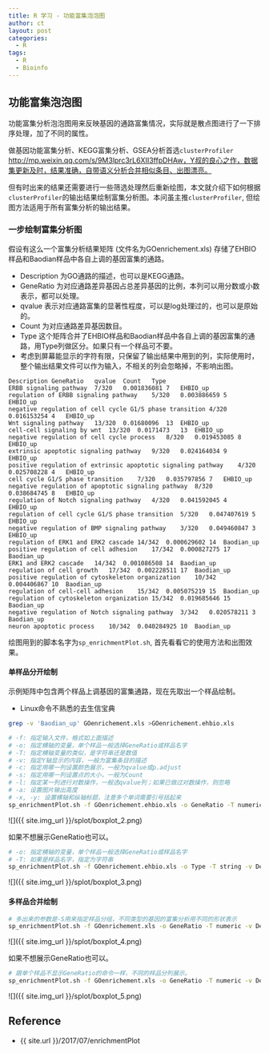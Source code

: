 ```yaml
---
title: R 学习 - 功能富集泡泡图
author: ct
layout: post
categories:
  - R
tags:
  - R
  - Bioinfo
---
```



## 功能富集泡泡图

功能富集分析泡泡图用来反映基因的通路富集情况，实际就是散点图进行了一下排序处理，加了不同的属性。

做基因功能富集分析、KEGG富集分析、GSEA分析首选`clusterProfiler` http://mp.weixin.qq.com/s/9M3lprc3rL6XII3ffpDHAw，Y叔的良心之作，数据集更新及时，结果准确，自带语义分析合并相似条目、出图漂亮。

但有时出来的结果还需要进行一些筛选处理然后重新绘图，本文就介绍下如何根据`clusterProfiler`的输出结果绘制富集分析图。本问虽主推`clusterProfiler`, 但绘图方法适用于所有富集分析的输出结果。

### 一步绘制富集分析图

假设有这么一个富集分析结果矩阵 (文件名为GOenrichement.xls) 存储了EHBIO样品和Baodian样品中各自上调的基因富集的通路。

* Description 为GO通路的描述，也可以是KEGG通路。
* GeneRatio 为对应通路差异基因占总差异基因的比例，本列可以用分数或小数表示，都可以处理。
* qvalue 表示对应通路富集的显著性程度，可以是log处理过的，也可以是原始的。
* Count 为对应通路差异基因数目。 
* Type 这个矩阵合并了EHBIO样品和Baodian样品中各自上调的基因富集的通路，用Type列做区分。如果只有一个样品可不要。
* 考虑到屏幕能显示的字符有限，只保留了输出结果中用到的列，实际使用时，整个输出结果文件可以作为输入，不相关的列会忽略掉，不影响出图。

```
Description	GeneRatio	qvalue	Count	Type
ERBB signaling pathway	7/320	0.001836081	7	EHBIO_up
regulation of ERBB signaling pathway	5/320	0.003886659	5	EHBIO_up
negative regulation of cell cycle G1/S phase transition	4/320	0.016153254	4	EHBIO_up
Wnt signaling pathway	13/320	0.01680096	13	EHBIO_up
cell-cell signaling by wnt	13/320	0.0171473	13	EHBIO_up
negative regulation of cell cycle process	8/320	0.019453085	8	EHBIO_up
extrinsic apoptotic signaling pathway	9/320	0.024164034	9	EHBIO_up
positive regulation of extrinsic apoptotic signaling pathway	4/320	0.025708228	4	EHBIO_up
cell cycle G1/S phase transition	7/320	0.035797856	7	EHBIO_up
negative regulation of apoptotic signaling pathway	8/320	0.038684745	8	EHBIO_up
regulation of Notch signaling pathway	4/320	0.041592045	4	EHBIO_up
regulation of cell cycle G1/S phase transition	5/320	0.047407619	5	EHBIO_up
negative regulation of BMP signaling pathway	3/320	0.049460847	3	EHBIO_up
regulation of ERK1 and ERK2 cascade	14/342	0.000629602	14	Baodian_up
positive regulation of cell adhesion	17/342	0.000827275	17	Baodian_up
ERK1 and ERK2 cascade	14/342	0.001086508	14	Baodian_up
regulation of cell growth	17/342	0.002228511	17	Baodian_up
positive regulation of cytoskeleton organization	10/342	0.004406867	10	Baodian_up
regulation of cell-cell adhesion	15/342	0.005075219	15	Baodian_up
regulation of cytoskeleton organization	15/342	0.019685646	15	Baodian_up
negative regulation of Notch signaling pathway	3/342	0.020578211	3	Baodian_up
neuron apoptotic process	10/342	0.040284925	10	Baodian_up
```

绘图用到的脚本名字为`sp_enrichmentPlot.sh`, 首先看看它的使用方法和出图效果。

#### 单样品分开绘制

示例矩阵中包含两个样品上调基因的富集通路，现在先取出一个样品绘制。

* Linux命令不熟悉的去生信宝典

```bash
grep -v 'Baodian_up' GOenrichement.xls >GOenrichement.ehbio.xls
```

```bash
# -f: 指定输入文件，格式如上面描述
# -o: 指定横轴的变量，单个样品一般选择GeneRatio或样品名字
# -T: 指定横轴变量的类似，是字符串还是数值
# -v: 指定Y轴显示的内容，一般为富集条目的描述
# -c: 指定用哪一列设置颜色展示，一般为qvalue或p.adjust
# -s: 指定用哪一列设置点的大小，一般为Count
# -l: 指定某一列进行对数操作，一般选qvalue列；如果已做过对数操作，则忽略
# -a: 设置图片输出高度
# -x, -y: 设置横轴和纵轴标题，注意多个单词需要引号括起来
sp_enrichmentPlot.sh -f GOenrichement.ehbio.xls -o GeneRatio -T numeric -v Description -c qvalue -s Count -l qvalue -a 12 -x "GeneRatio" -y "GO description"
```

![]({{ site.img_url }}/splot/boxplot_2.png)

如果不想展示GeneRatio也可以。

```bash
# -o: 指定横轴的变量，单个样品一般选择GeneRatio或样品名字
# -T: 如果是样品名字，指定为字符串
sp_enrichmentPlot.sh -f GOenrichement.ehbio.xls -o Type -T string -v Description -c qvalue -s Count -l qvalue -a 12 -x "Sample" -y "GO description"
```

![]({{ site.img_url }}/splot/boxplot_3.png)

#### 多样品合并绘制

```bash
# 多出来的参数是-S用来指定样品分组，不同类型的基因的富集分析用不同的形状表示
sp_enrichmentPlot.sh -f GOenrichement.xls -o GeneRatio -T numeric -v Description -c qvalue -s Count -l qvalue -a 12 -x "GeneRatio" -y "GO description" -S Type
```

![]({{ site.img_url }}/splot/boxplot_4.png)

如果不想展示GeneRatio也可以。


```bash
# 跟单个样品不显示GeneRatio的命令一样，不同的样品分列展示。
sp_enrichmentPlot.sh -f GOenrichement.xls -o GeneRatio -T numeric -v Description -c qvalue -s Count -l qvalue -a 12 -x "GeneRatio" -y "GO description" -S Type
```

![]({{ site.img_url }}/splot/boxplot_5.png)


## Reference

* {{ site.url }}/2017/07/enrichmentPlot

